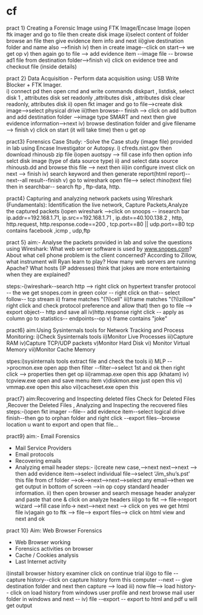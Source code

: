 # cf

pract 1} Creating a Forensic Image using FTK Image/Encase Image 
i)open ftk imager and go to file then create disk image
ii)select content of folder browse an file then give evidence item info and next 
iii)give destination folder and name also -->finish
iv) then in create image--click on start--> we get op
v) then again go to file --> add evidence item --image file --
browse ad1 file from destination folder-->finish
vi) click on evidence tree and checkout file (inside details)

pract 2} Data Acquisition - Perform data acquisition using:
 USB Write Blocker + FTK Imager.    
i) connect pd then open cmd and write commands 
diskpart , listdisk, select disk 1 , attributes disk set readonly
,attributes disk , attributes disk clear readonly, attributes disk
ii) open fkt imager and go to file-->create disk image-->select physical drive
iii)then browse--  finish --> click on add button and add destination folder
-->image type SMART and next then give evidence information-->next
iv) browse  destination folder  and give filename --> finish
v) click on start (it will take time) then u get op

 
pract3}  Forensics Case Study: -Solve the Case study (image file) provided
 in lab using Encase Investigator or Autopsy. 
i) cfreds.nist.gov then download rhinousb zip file
i)open auotspy --> fill case info then option info selct disk image (type of data source type)
ii) and select data source rhinousb.dd and browse this file --> next then
iii)in configure invest click on next --> finish
iv) search keyword and then generate report(html report)-- next--all result--finish
v) go to wireshark  open file--> select  rhino(text file)
then in searchbar-- search ftp , ftp-data, http.

pract4}  Capturing and analyzing network packets using Wireshark (Fundamentals): 
Identification the live network, Capture Packets,Analyze the captured packets
i)open wireshark -->click on snoops -- insearch bar
ip.addr==192.168.1.71, ip.src==192.168.1.71 , ip.dst==40.100.138.2 ,
http, http.request, http.response.code==200 , tcp.port==80 || udp.port==80
tcp contains facebook ,icmp , udp,ftp

pract 5} aim:- Analyse the packets provided in lab and solve the questions using Wireshark: 
What web server software is used by www.snopes.com?
About what cell phone problem is the client concerned? 
According to Zillow, what instrument will Ryan learn to play? 
How many web servers are running Apache? 
What hosts (IP addresses) think that jokes are more entertaining when they are explained? 

steps:-i)wireshark--search http --> right click on hypertext transfer protocol
-- the we get snopes.com in green color -- right click on that-- 
select follow-- tcp stream
ii) frame matches "(?i)cell"
iii)frame matches "(?i)zillow" 
right click and check protocol preference and allow that)
then go to file --> export object-- http and save all
iv)http.response right click -- apply as column 
go to statistics-- endpoints--op
v) frame contains "joke"

pract6} aim:Using Sysinternals tools for Network Tracking and Process Monitoring: 
i)Check Sysinternals tools 
ii)Monitor Live Processes 
iii)Capture RAM 
iv)Capture TCP/UDP packets
v)Monitor Hard Disk
vi) Monitor Virtual Memory
vii)Monitor Cache Memory

stpes:i)sysinternals tools extract file and check the tools
ii) MLP -->procmon.exe open app then filter --filter-->select 1st and ok
then right click --> properties then get op
iii)rammap.exe open this app (khatam)
iv) tcpview.exe open and save menu item
v)diskmon.exe just open this
vi) vmmap.exe  open this also
vii)cacheset.exe open this 

pract7} aim:Recovering and Inspecting deleted files
Check for Deleted Files ,Recover the Deleted Files , Analyzing and Inspecting the recovered files
steps:-i)open fkt imager --file-- add evidence item--select logical drive
finish--then go to orphan folder and right click --export files--browse location u want to export and open that file...


pract9} aim:- Email Forensics 
- Mail Service Providers 
- Email protocols 
- Recovering emails 
- Analyzing email header
steps:- i)create new case,-->next next-->next --> then add evidence item-->select individual file-->select ‘Jim_shu’s.pst’ this file from cf folder
-->ok-->next-->next-->select any email-->then we get output in bottom of screen -->in op copy standard header information.
ii) then open browser and search message header analyzer and paste that one & click on analyze headers 
iii)go to fkt --> file->report wizard -->fill case info-> next-->next next --> click on yes we get html file
iv)again go to ftk --> file--> export files--> click on html view and next and ok

pract 10} Aim: Web Browser Forensics 
- Web Browser working 
- Forensics activities on browser 
- Cache / Cookies analysis 
- Last Internet activity

i)install browser history examiner click on continue trial
ii)go to file -- capture history--click on capture history
 form this computer --next -- give destination folder and next then capture --> load 
iii) now file--> load history-- click on load history from windows user profile and next
browse mail user folder in windows and next -- 
iv) file --export -- export to html and pdf u will get output

